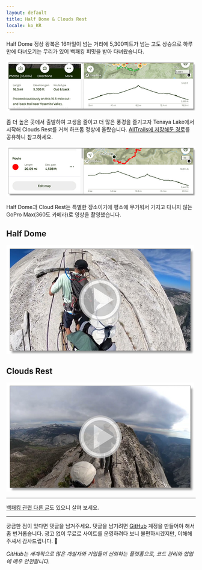 ```yaml
---
layout: default
title: Half Dome & Clouds Rest
locale: ko_KR
---
```


Half Dome 정상 왕복은 16마일이 넘는 거리에 5,300피트가 넘는 고도 상승으로 하루 만에 다녀오기는 무리가 있어 백패킹 퍼밋을 받아 다녀왔습니다.

![](/assets/img/backpacking/routes/half-dome-elevation.jpg)

좀 더 높은 곳에서 출발하여 고생을 줄이고 더 많은 풍경을 즐기고자 Tenaya Lake에서 시작해 Clouds Rest를 거쳐 하프돔 정상에 올랐습니다. [AllTrails에 저장해둔 경로](https://www.alltrails.com/explore/map/map-january-9-2024-286674e)를 공유하니 참고하세요.

![](/assets/img/backpacking/routes/half-dome-clouds-rest-elevation.jpg)

Half Dome과 Cloud Rest는 특별한 장소이기에 평소에 무거워서 가지고 다니지 않는 GoPro Max(360도 카메라)로 영상을 촬영했습니다.

## Half Dome

[![](/assets/img/backpacking/routes/half-dome-video.jpg)](https://youtu.be/UHsvWYwpH-0)


## Clouds Rest

[![](/assets/img/backpacking/routes/clouds-rest-video.jpg)](https://youtu.be/LEXTQ6HaXfI)

---

[백패킹 관련 다른 글](/backpacking)도 있으니 살펴 보세요.

---

궁금한 점이 있다면 댓글을 남겨주세요. 댓글을 남기려면 [GitHub](http://github.com) 계정을 만들어야 해서 좀 번거롭습니다. 광고 없이 무료로 사이트를 운영하려다 보니 불편하시겠지만, 이해해 주셔서 감사드립니다. 🙂

*GitHub는 세계적으로 많은 개발자와 기업들이 신뢰하는 플랫폼으로, 코드 관리와 협업에 매우 안전합니다.*
